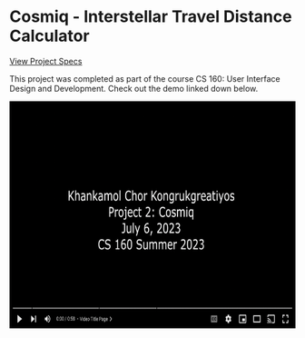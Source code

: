 # Cosmiq - Interstellar Travel Distance Calculator

[View Project Specs](https://docs.google.com/document/d/1orkxnbGaGcNliEFK-CLCMwFYilBjrFOHMJWi8j6ZFY4/edit?usp=sharing)

This project was completed as part of the course CS 160: User Interface Design and Development. Check out the demo linked down below.

[<img src="https://github.com/khankamolk/cosmiq/blob/main/public/images/thumbnail.png?raw=true" height="400">](https://youtu.be/nrrAF0QS_vQ)
